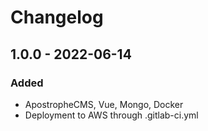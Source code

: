 # Changelog

## 1.0.0 - 2022-06-14

### Added

- ApostropheCMS, Vue, Mongo, Docker
- Deployment to AWS through .gitlab-ci.yml

